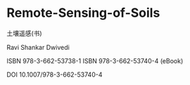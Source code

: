 # Remote-Sensing-of-Soils

土壤遥感\(书\)

Ravi Shankar Dwivedi

ISBN 978-3-662-53738-1 ISBN 978-3-662-53740-4 \(eBook\)

DOI 10.1007/978-3-662-53740-4

